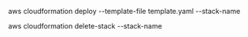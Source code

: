 aws cloudformation deploy --template-file template.yaml --stack-name <name-stack>

 aws cloudformation delete-stack --stack-name <stack-name>

